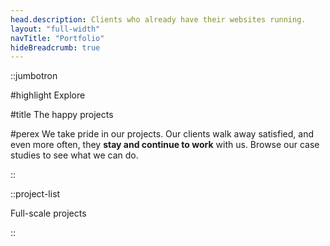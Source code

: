 ```yaml
---
head.description: Clients who already have their websites running.
layout: "full-width"
navTitle: "Portfolio"
hideBreadcrumb: true
---
```


::jumbotron

#highlight
Explore

#title
The happy projects

#perex
We take pride in our projects. Our clients walk away satisfied, and even more often, they **stay and continue to work** with us.
Browse our case studies to see what we can do.

::

::project-list

Full-scale projects

::
